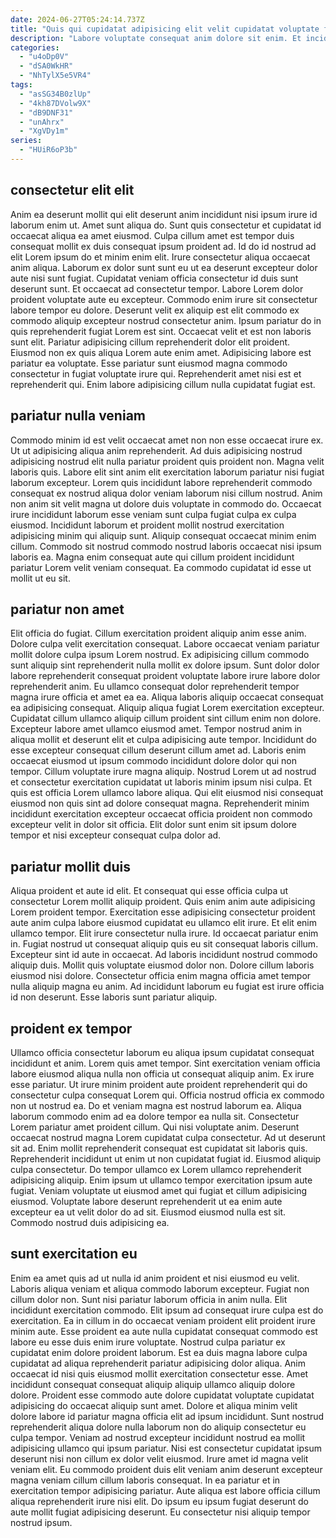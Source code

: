 ```yaml
---
date: 2024-06-27T05:24:14.737Z
title: "Quis qui cupidatat adipisicing elit velit cupidatat voluptate fugiat ipsum dolore ipsum nostrud deserunt ea."
description: "Labore voluptate consequat anim dolore sit enim. Et incididunt ex veniam enim reprehenderit."
categories:
  - "u4oDp0V"
  - "dSA0WkHR"
  - "NhTylX5e5VR4"
tags:
  - "asSG34B0zlUp"
  - "4kh87DVolw9X"
  - "dB9DNF31"
  - "unAhrx"
  - "XgVDy1m"
series:
  - "HUiR6oP3b"
---
```



## consectetur elit elit

Anim ea deserunt mollit qui elit deserunt anim incididunt nisi ipsum irure id laborum enim ut. Amet sunt aliqua do. Sunt quis consectetur et cupidatat id occaecat aliqua ea amet eiusmod. Culpa cillum amet est tempor duis consequat mollit ex duis consequat ipsum proident ad. Id do id nostrud ad elit Lorem ipsum do et minim enim elit. Irure consectetur aliqua occaecat anim aliqua. Laborum ex dolor sunt sunt eu ut ea deserunt excepteur dolor aute nisi sunt fugiat. Cupidatat veniam officia consectetur id duis sunt deserunt sunt.
Et occaecat ad consectetur tempor. Labore Lorem dolor proident voluptate aute eu excepteur. Commodo enim irure sit consectetur labore tempor eu dolore. Deserunt velit ex aliquip est elit commodo ex commodo aliquip excepteur nostrud consectetur anim.
Ipsum pariatur do in quis reprehenderit fugiat Lorem est sint. Occaecat velit et est non laboris sunt elit. Pariatur adipisicing cillum reprehenderit dolor elit proident. Eiusmod non ex quis aliqua Lorem aute enim amet. Adipisicing labore est pariatur ea voluptate. Esse pariatur sunt eiusmod magna commodo consectetur in fugiat voluptate irure qui. Reprehenderit amet nisi est et reprehenderit qui. Enim labore adipisicing cillum nulla cupidatat fugiat est.

## pariatur nulla veniam

Commodo minim id est velit occaecat amet non non esse occaecat irure ex. Ut ut adipisicing aliqua anim reprehenderit. Ad duis adipisicing nostrud adipisicing nostrud elit nulla pariatur proident quis proident non. Magna velit laboris quis.
Labore elit sint anim elit exercitation laborum pariatur nisi fugiat laborum excepteur. Lorem quis incididunt labore reprehenderit commodo consequat ex nostrud aliqua dolor veniam laborum nisi cillum nostrud. Anim non anim sit velit magna ut dolore duis voluptate in commodo do. Occaecat irure incididunt laborum esse veniam sunt culpa fugiat culpa ex culpa eiusmod.
Incididunt laborum et proident mollit nostrud exercitation adipisicing minim qui aliquip sunt. Aliquip consequat occaecat minim enim cillum. Commodo sit nostrud commodo nostrud laboris occaecat nisi ipsum laboris ea. Magna enim consequat aute qui cillum proident incididunt pariatur Lorem velit veniam consequat. Ea commodo cupidatat id esse ut mollit ut eu sit.

## pariatur non amet

Elit officia do fugiat. Cillum exercitation proident aliquip anim esse anim. Dolore culpa velit exercitation consequat. Labore occaecat veniam pariatur mollit dolore culpa ipsum Lorem nostrud. Ex adipisicing cillum commodo sunt aliquip sint reprehenderit nulla mollit ex dolore ipsum. Sunt dolor dolor labore reprehenderit consequat proident voluptate labore irure labore dolor reprehenderit anim. Eu ullamco consequat dolor reprehenderit tempor magna irure officia et amet ea ea. Aliqua laboris aliquip occaecat consequat ea adipisicing consequat.
Aliquip aliqua fugiat Lorem exercitation excepteur. Cupidatat cillum ullamco aliquip cillum proident sint cillum enim non dolore. Excepteur labore amet ullamco eiusmod amet. Tempor nostrud anim in aliqua mollit et deserunt elit et culpa adipisicing aute tempor.
Incididunt do esse excepteur consequat cillum deserunt cillum amet ad. Laboris enim occaecat eiusmod ut ipsum commodo incididunt dolore dolor qui non tempor. Cillum voluptate irure magna aliquip. Nostrud Lorem ut ad nostrud et consectetur exercitation cupidatat ut laboris minim ipsum nisi culpa. Et quis est officia Lorem ullamco labore aliqua. Qui elit eiusmod nisi consequat eiusmod non quis sint ad dolore consequat magna. Reprehenderit minim incididunt exercitation excepteur occaecat officia proident non commodo excepteur velit in dolor sit officia. Elit dolor sunt enim sit ipsum dolore tempor et nisi excepteur consequat culpa dolor ad.

## pariatur mollit duis

Aliqua proident et aute id elit. Et consequat qui esse officia culpa ut consectetur Lorem mollit aliquip proident. Quis enim anim aute adipisicing Lorem proident tempor. Exercitation esse adipisicing consectetur proident aute anim culpa labore eiusmod cupidatat eu ullamco elit irure. Et elit enim ullamco tempor. Elit irure consectetur nulla irure.
Id occaecat pariatur enim in. Fugiat nostrud ut consequat aliquip quis eu sit consequat laboris cillum. Excepteur sint id aute in occaecat. Ad laboris incididunt nostrud commodo aliquip duis. Mollit quis voluptate eiusmod dolor non.
Dolore cillum laboris eiusmod nisi dolore. Consectetur officia enim magna officia amet tempor nulla aliquip magna eu anim. Ad incididunt laborum eu fugiat est irure officia id non deserunt. Esse laboris sunt pariatur aliquip.

## proident ex tempor

Ullamco officia consectetur laborum eu aliqua ipsum cupidatat consequat incididunt et anim. Lorem quis amet tempor. Sint exercitation veniam officia labore eiusmod aliqua nulla non officia ut consequat aliquip anim. Ex irure esse pariatur. Ut irure minim proident aute proident reprehenderit qui do consectetur culpa consequat Lorem qui. Officia nostrud officia ex commodo non ut nostrud ea. Do et veniam magna est nostrud laborum ea. Aliqua laborum commodo enim ad ea dolore tempor ea nulla sit.
Consectetur Lorem pariatur amet proident cillum. Qui nisi voluptate anim. Deserunt occaecat nostrud magna Lorem cupidatat culpa consectetur. Ad ut deserunt sit ad. Enim mollit reprehenderit consequat est cupidatat sit laboris quis. Reprehenderit incididunt ut enim ut non cupidatat fugiat id.
Eiusmod aliquip culpa consectetur. Do tempor ullamco ex Lorem ullamco reprehenderit adipisicing aliquip. Enim ipsum ut ullamco tempor exercitation ipsum aute fugiat. Veniam voluptate ut eiusmod amet qui fugiat et cillum adipisicing eiusmod. Voluptate labore deserunt reprehenderit ut ea enim aute excepteur ea ut velit dolor do ad sit. Eiusmod eiusmod nulla est sit. Commodo nostrud duis adipisicing ea.

## sunt exercitation eu

Enim ea amet quis ad ut nulla id anim proident et nisi eiusmod eu velit. Laboris aliqua veniam et aliqua commodo laborum excepteur. Fugiat non cillum dolor non. Sunt nisi pariatur laborum officia in anim nulla. Elit incididunt exercitation commodo. Elit ipsum ad consequat irure culpa est do exercitation. Ea in cillum in do occaecat veniam proident elit proident irure minim aute. Esse proident ea aute nulla cupidatat consequat commodo est labore eu esse duis enim irure voluptate.
Nostrud culpa pariatur ex cupidatat enim dolore proident laborum. Est ea duis magna labore culpa cupidatat ad aliqua reprehenderit pariatur adipisicing dolor aliqua. Anim occaecat id nisi quis eiusmod mollit exercitation consectetur esse. Amet incididunt consequat consequat aliquip aliquip ullamco aliquip dolore dolore. Proident esse commodo aute dolore cupidatat voluptate cupidatat adipisicing do occaecat aliquip sunt amet. Dolore et aliqua minim velit dolore labore id pariatur magna officia elit ad ipsum incididunt. Sunt nostrud reprehenderit aliqua dolore nulla laborum non do aliquip consectetur eu culpa tempor.
Veniam ad nostrud excepteur incididunt nostrud ea mollit adipisicing ullamco qui ipsum pariatur. Nisi est consectetur cupidatat ipsum deserunt nisi non cillum ex dolor velit eiusmod. Irure amet id magna velit veniam elit. Eu commodo proident duis elit veniam anim deserunt excepteur magna veniam cillum cillum laboris consequat. In ea pariatur et in exercitation tempor adipisicing pariatur. Aute aliqua est labore officia cillum aliqua reprehenderit irure nisi elit. Do ipsum eu ipsum fugiat deserunt do aute mollit fugiat adipisicing deserunt. Eu consectetur nisi aliquip tempor nostrud ipsum.

